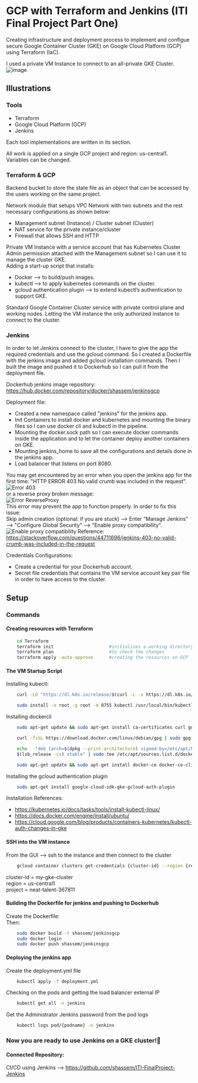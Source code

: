 
# GCP with Terraform and Jenkins (ITI Final Project Part One)

Creating infrastructure and deployment process to implement and configue secure Google Container Cluster (GKE) on Google Cloud Platform (GCP) using Terraform (IaC).

I used a private VM Instance to connect to an all-private GKE Cluster. 
![image](https://drive.google.com/uc?export=view&id=19IdhZiowP98DnYK5cSMZLW69o9iuBGcb)

## Illustrations
### Tools
- Terraform
- Google Cloud Platform (GCP)
- Jenkins

Each tool implementations are written in its section.

All work is applied on a single GCP project and region: us-central1. <br />
Variables can be changed.

### Terraform & GCP
Backend bucket to store the state file as an object that can be accessed by the users working on the same project.

Network module that setups VPC Network with two subnets and the rest necessary configurations as shown below:
- Management subnet (Instance) / Cluster subnet (Cluster)
- NAT service for the private instance/cluster
- Firewall that allows SSH and HTTP

Private VM Instance with a service account that has Kubernetes Cluster Admin permission attached with the Management subnet so I can use it to manage the cluster GKE. <br />
Adding a start-up script that installs:
- Docker --> to build/push images.
- kubectl --> to apply kubernetes commands on the cluster.
- gcloud authentication plugin --> to extend kubectl’s authentication to support GKE.

Standard Google Container Cluster service with private control plane and working nodes. Letting the VM instance the only authorized instance to connect to the cluster. 

### Jenkins
In order to let Jenkins connect to the cluster, I have to give the app the required credentials and use the gcloud command.
So I created a Dockerfile with the jenkins image and added gcloud installation commands. Then I built the image and pushed it to Dockerhub so I can pull it from the deployment file.

Dockerhub jenkins image repository: https://hub.docker.com/repository/docker/shassem/jenkinsgcp 

Deployment file:
- Created a new namespace called "jenkins" for the jenkins app.
- Init Containers to install docker and kubernetes and mounting the binary files so I can use docker cli and kubectl in the pipeline.
- Mounting the docker.sock path so I can execute docker commands inside the application and to let the container deploy another containers on GKE.
- Mounting jenkins_home to save all the configurations and details done in the jenkins app.
- Load balancer that listens on port 8080.

You may get encountered by an error when you open the jenkins app for the first time:
"HTTP ERROR 403 No valid crumb was included in the request". <br />
![Error 403](https://drive.google.com/uc?export=view&id=1uWzmRerXLqJxICcoFgz8crOIz2tvUiYd)<br />
or a reverse proxy broken message:<br />
![Error ReverseProxy](https://drive.google.com/uc?export=view&id=1LGGJkqUiE73AnajJGQ0pSYnS8O6SAM5N)<br />
This error may prevent the app to function properly. In order to fix this issue: <br />
Skip admin creation (optional: if you are stuck) --> Enter "Manage Jenkins" --> "Configure Global Security" --> "Enable proxy compatibility". <br />
![Enable proxy compatibility](https://drive.google.com/uc?export=view&id=1ZZWJvp1twjt4oktYUnDxfk8VjucAAWY_)
Reference: https://stackoverflow.com/questions/44711696/jenkins-403-no-valid-crumb-was-included-in-the-request <br /> 

Credentials Configurations:
- Create a credential for your Dockerhub account.
- Secret file credentials that contains the VM service account key pair file in order to have access to the cluster.


## Setup
### Commands

#### Creating resources with Terraform

```bash
    cd Terraform
    terraform init                     #initializes a working directory and installs plugins for google provider
    terraform plan                     #to check the changes
    terraform apply -auto-approve      #creating the resources on GCP
```
#### The VM Startup Script

Installing kubectl: 
```bash
    curl -LO "https://dl.k8s.io/release/$(curl -L -s https://dl.k8s.io/release/stable.txt)/bin/linux/amd64/kubectl"

    sudo install -o root -g root -m 0755 kubectl /usr/local/bin/kubectl
```
Installing dockercli
```bash
    sudo apt-get update && sudo apt-get install ca-certificates curl gnupg lsb-release && sudo mkdir -p /etc/apt/keyrings

    curl -fsSL https://download.docker.com/linux/debian/gpg | sudo gpg --dearmor -o /etc/apt/keyrings/docker.gpg

    echo   "deb [arch=$(dpkg --print-architecture) signed-by=/etc/apt/keyrings/docker.gpg] https://download.docker.com/linux/debian \
    $(lsb_release -cs) stable" | sudo tee /etc/apt/sources.list.d/docker.list > /dev/null

    sudo apt-get update && sudo apt-get install docker-ce docker-ce-cli containerd.io docker-compose-plugin
```
Installing the gcloud authentication plugin
```bash
    sudo apt-get install google-cloud-sdk-gke-gcloud-auth-plugin
```

Installation References:
- https://kubernetes.io/docs/tasks/tools/install-kubectl-linux/
- https://docs.docker.com/engine/install/ubuntu/
- https://cloud.google.com/blog/products/containers-kubernetes/kubectl-auth-changes-in-gke

#### SSH into the VM instance
From the GUI --> ssh to the instance and then connect to the cluster
```bash
    gcloud container clusters get-credentials {cluster-id} --region {region} --project {project-id}
```
cluster-id = my-gke-cluster <br />
region = us-central1 <br />
project = neat-talent-367811

#### Building the Dockerfile for jenkins and pushing to Dockerhub
Create the Dockerfile: <br />
Then:
```bash
    sudo docker build -t shassem/jenkinsgcp
    sudo docker login
    sudo docker push shassem/jenkinsgcp
```
#### Deploying the jenkins app
Create the deployment.yml file <br />
```bash
    kubectl apply -f deployment.yml
```
Checking on the pods and getting the load balancer external IP
```bash
    kubectl get all -n jenkins
```
Get the Administrator Jenkins password from the pod logs
```bash
    kubectl logs pod/{podname} -n jenkins
```

### Now you are ready to use Jenkins on a GKE cluster!🚀

#### Connected Repository:

CI/CD using Jenkins --> https://github.com/shassem/ITI-FinalProject-Jenkins 
